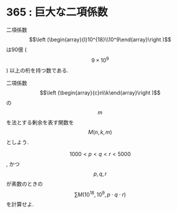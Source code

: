 # 365 : 巨大な二項係数

二項係数$$\left (\begin{array}{l}10^{18}\\10^9\end{array}\right )$$は90億 ($$9×10^9$$) 以上の桁を持つ数である.

二項係数$$\left (\begin{array}{c}n\\k\end{array}\right )$$の$$m$$を法とする剰余を表す関数を$$M(n,k,m)$$としよう.

$$1000<p<q<r<5000$$, かつ$$p,q,r$$が素数のときの$$\sum M(10^{18},10^9,p \cdot q \cdot r)$$を計算せよ.

